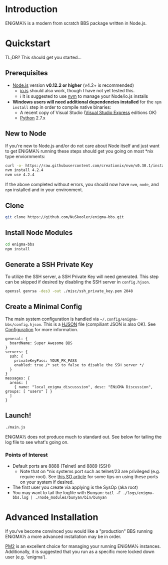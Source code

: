 # Introduction
ENiGMA½ is a modern from scratch BBS package written in Node.js.

# Quickstart
TL;DR? This should get you started...

## Prerequisites
* [Node.js](https://nodejs.org/) version **v0.12.2 or higher** (v4.2+ is recommended)
  * [io.js](https://iojs.org/) should also work, though I have not yet tested this.
  * :information_source: It is suggested to use [nvm](https://github.com/creationix/nvm) to manage your Node/io.js installs
* **Windows users will need additional dependencies installed** for the `npm install` step in order to compile native binaries:
  * A recent copy of Visual Studio ([Visual Studio Express](https://www.visualstudio.com/en-us/products/visual-studio-express-vs.aspx) editions OK)
  * [Python](https://www.python.org/downloads/) 2.7.x
 
## New to Node
If you're new to Node.js and/or do not care about Node itself and just want to get ENiGMA½ running these steps should get you going on most \*nix type enviornments:

```bash
curl -o- https://raw.githubusercontent.com/creationix/nvm/v0.30.1/install.sh | bash
nvm install 4.2.4
nvm use 4.2.4
```


If the above completed without errors, you should now have `nvm`, `node`, and `npm` installed and in your environment.
  
## Clone
```bash
git clone https://github.com/NuSkooler/enigma-bbs.git
```

## Install Node Modules
```bash
cd enigma-bbs
npm install
```

## Generate a SSH Private Key
To utilize the SSH server, a SSH Private Key will need generated. This step can be skipped if desired by disabling the SSH server in `config.hjson`.
```bash
openssl genrsa -des3 -out ./misc/ssh_private_key.pem 2048
```

## Create a Minimal Config
The main system configuration is handled via `~/.config/enigma-bbs/config.hjson`. This is a [HJSON](http://hjson.org/) file (compiliant JSON is also OK). See [Configuration](config.md) for more information.

```hjson
general: {
  boardName: Super Awesome BBS
}
servers: {
  ssh: {
    privateKeyPass: YOUR_PK_PASS
    enabled: true /* set to false to disable the SSH server */
  }
}
messages: {
  areas: [
    { name: "local_enigma_discusssion", desc: "ENiGMA Discussion", groups: [ "users" ] }
  ]
}
```

## Launch!
```bash
./main.js
```

ENiGMA½ does not produce much to standard out. See below for tailing the log file to see what's going on.

### Points of Interest
* Default ports are 8888 (Telnet) and 8889 (SSH)
  * Note that on *nix systems port such as telnet/23 are privileged (e.g. require root). See [this SO article](http://stackoverflow.com/questions/16573668/best-practices-when-running-node-js-with-port-80-ubuntu-linode) for some tips on using these ports on your system if desired.
* The first user you create via applying is the SysOp (aka root)
* You may want to tail the logfile with Bunyan: `tail -F ./logs/enigma-bbs.log | ./node_modules/bunyan/bin/bunyan`

# Advanced Installation
If you've become convinced you would like a "production" BBS running ENiGMA½ a more advanced installation may be in order. 

[PM2](https://github.com/Unitech/pm2) is an excellent choice for managing your running ENiGMA½ instances. Additionally, it is suggested that you run as a specific more locked down user (e.g. 'enigma').
